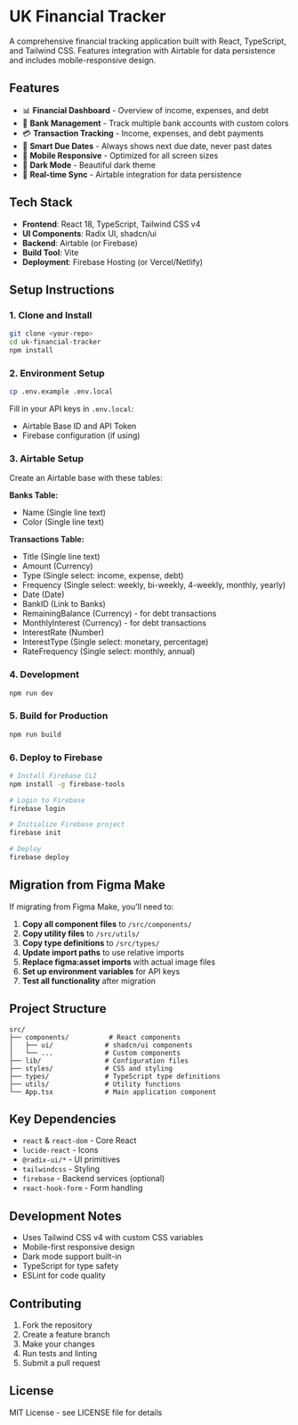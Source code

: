 # UK Financial Tracker

A comprehensive financial tracking application built with React, TypeScript, and Tailwind CSS. Features integration with Airtable for data persistence and includes mobile-responsive design.

## Features

- 📊 **Financial Dashboard** - Overview of income, expenses, and debt
- 🏦 **Bank Management** - Track multiple bank accounts with custom colors
- 💳 **Transaction Tracking** - Income, expenses, and debt payments
- 📅 **Smart Due Dates** - Always shows next due date, never past dates
- 📱 **Mobile Responsive** - Optimized for all screen sizes
- 🌙 **Dark Mode** - Beautiful dark theme
- 🔄 **Real-time Sync** - Airtable integration for data persistence

## Tech Stack

- **Frontend**: React 18, TypeScript, Tailwind CSS v4
- **UI Components**: Radix UI, shadcn/ui
- **Backend**: Airtable (or Firebase)
- **Build Tool**: Vite
- **Deployment**: Firebase Hosting (or Vercel/Netlify)

## Setup Instructions

### 1. Clone and Install
```bash
git clone <your-repo>
cd uk-financial-tracker
npm install
```

### 2. Environment Setup
```bash
cp .env.example .env.local
```

Fill in your API keys in `.env.local`:
- Airtable Base ID and API Token
- Firebase configuration (if using)

### 3. Airtable Setup
Create an Airtable base with these tables:

**Banks Table:**
- Name (Single line text)
- Color (Single line text)

**Transactions Table:**
- Title (Single line text)
- Amount (Currency)
- Type (Single select: income, expense, debt)
- Frequency (Single select: weekly, bi-weekly, 4-weekly, monthly, yearly)
- Date (Date)
- BankID (Link to Banks)
- RemainingBalance (Currency) - for debt transactions
- MonthlyInterest (Currency) - for debt transactions
- InterestRate (Number)
- InterestType (Single select: monetary, percentage)
- RateFrequency (Single select: monthly, annual)

### 4. Development
```bash
npm run dev
```

### 5. Build for Production
```bash
npm run build
```

### 6. Deploy to Firebase
```bash
# Install Firebase CLI
npm install -g firebase-tools

# Login to Firebase
firebase login

# Initialize Firebase project
firebase init

# Deploy
firebase deploy
```

## Migration from Figma Make

If migrating from Figma Make, you'll need to:

1. **Copy all component files** to `/src/components/`
2. **Copy utility files** to `/src/utils/`
3. **Copy type definitions** to `/src/types/`
4. **Update import paths** to use relative imports
5. **Replace figma:asset imports** with actual image files
6. **Set up environment variables** for API keys
7. **Test all functionality** after migration

## Project Structure

```
src/
├── components/          # React components
│   ├── ui/             # shadcn/ui components
│   └── ...             # Custom components
├── lib/                # Configuration files
├── styles/             # CSS and styling
├── types/              # TypeScript type definitions
├── utils/              # Utility functions
└── App.tsx             # Main application component
```

## Key Dependencies

- `react` & `react-dom` - Core React
- `lucide-react` - Icons
- `@radix-ui/*` - UI primitives
- `tailwindcss` - Styling
- `firebase` - Backend services (optional)
- `react-hook-form` - Form handling

## Development Notes

- Uses Tailwind CSS v4 with custom CSS variables
- Mobile-first responsive design
- Dark mode support built-in
- TypeScript for type safety
- ESLint for code quality

## Contributing

1. Fork the repository
2. Create a feature branch
3. Make your changes
4. Run tests and linting
5. Submit a pull request

## License

MIT License - see LICENSE file for details